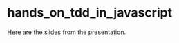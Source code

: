 # hands_on_tdd_in_javascript

[Here](tdd_deck/target/tdd_deck.html) are the slides from the presentation.
